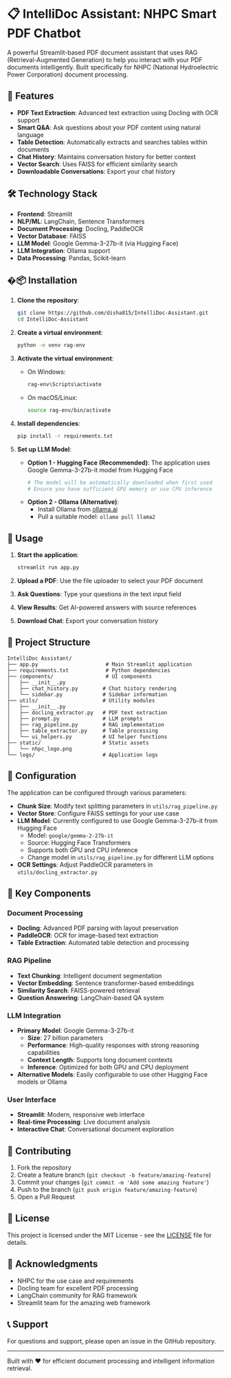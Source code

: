 # 📋 IntelliDoc Assistant: NHPC Smart PDF Chatbot

A powerful Streamlit-based PDF document assistant that uses RAG (Retrieval-Augmented Generation) to help you interact with your PDF documents intelligently. Built specifically for NHPC (National Hydroelectric Power Corporation) document processing.

## 🚀 Features

- **PDF Text Extraction**: Advanced text extraction using Docling with OCR support
- **Smart Q&A**: Ask questions about your PDF content using natural language
- **Table Detection**: Automatically extracts and searches tables within documents
- **Chat History**: Maintains conversation history for better context
- **Vector Search**: Uses FAISS for efficient similarity search
- **Downloadable Conversations**: Export your chat history

## 🛠️ Technology Stack

- **Frontend**: Streamlit
- **NLP/ML**: LangChain, Sentence Transformers
- **Document Processing**: Docling, PaddleOCR
- **Vector Database**: FAISS
- **LLM Model**: Google Gemma-3-27b-it (via Hugging Face)
- **LLM Integration**: Ollama support
- **Data Processing**: Pandas, Scikit-learn

## �📦 Installation

1. **Clone the repository**:

   ```bash
   git clone https://github.com/disha815/IntelliDoc-Assistant.git
   cd IntelliDoc-Assistant
   ```

2. **Create a virtual environment**:

   ```bash
   python -m venv rag-env
   ```

3. **Activate the virtual environment**:

   - On Windows:
     ```bash
     rag-env\Scripts\activate
     ```
   - On macOS/Linux:
     ```bash
     source rag-env/bin/activate
     ```

4. **Install dependencies**:

   ```bash
   pip install -r requirements.txt
   ```

5. **Set up LLM Model**:
   - **Option 1 - Hugging Face (Recommended)**: The application uses Google Gemma-3-27b-it model from Hugging Face
     ```bash
     # The model will be automatically downloaded when first used
     # Ensure you have sufficient GPU memory or use CPU inference
     ```
   - **Option 2 - Ollama (Alternative)**:
     - Install Ollama from [ollama.ai](https://ollama.ai)
     - Pull a suitable model: `ollama pull llama2`

## 🚀 Usage

1. **Start the application**:

   ```bash
   streamlit run app.py
   ```

2. **Upload a PDF**: Use the file uploader to select your PDF document

3. **Ask Questions**: Type your questions in the text input field

4. **View Results**: Get AI-powered answers with source references

5. **Download Chat**: Export your conversation history

## 📁 Project Structure

```
IntelliDoc Assistant/
├── app.py                      # Main Streamlit application
├── requirements.txt            # Python dependencies
├── components/                 # UI components
│   ├── __init__.py
│   ├── chat_history.py        # Chat history rendering
│   └── sidebar.py             # Sidebar information
├── utils/                     # Utility modules
│   ├── __init__.py
│   ├── docling_extractor.py   # PDF text extraction
│   ├── prompt.py              # LLM prompts
│   ├── rag_pipeline.py        # RAG implementation
│   ├── table_extractor.py     # Table processing
│   └── ui_helpers.py          # UI helper functions
├── static/                    # Static assets
│   └── nhpc_logo.png
└── logs/                      # Application logs
```

## 🔧 Configuration

The application can be configured through various parameters:

- **Chunk Size**: Modify text splitting parameters in `utils/rag_pipeline.py`
- **Vector Store**: Configure FAISS settings for your use case
- **LLM Model**: Currently configured to use Google Gemma-3-27b-it from Hugging Face
  - Model: `google/gemma-2-27b-it`
  - Source: Hugging Face Transformers
  - Supports both GPU and CPU inference
  - Change model in `utils/rag_pipeline.py` for different LLM options
- **OCR Settings**: Adjust PaddleOCR parameters in `utils/docling_extractor.py`

## 🧪 Key Components

### Document Processing

- **Docling**: Advanced PDF parsing with layout preservation
- **PaddleOCR**: OCR for image-based text extraction
- **Table Extraction**: Automated table detection and processing

### RAG Pipeline

- **Text Chunking**: Intelligent document segmentation
- **Vector Embedding**: Sentence transformer-based embeddings
- **Similarity Search**: FAISS-powered retrieval
- **Question Answering**: LangChain-based QA system

### LLM Integration

- **Primary Model**: Google Gemma-3-27b-it
  - **Size**: 27 billion parameters
  - **Performance**: High-quality responses with strong reasoning capabilities
  - **Context Length**: Supports long document contexts
  - **Inference**: Optimized for both GPU and CPU deployment
- **Alternative Models**: Easily configurable to use other Hugging Face models or Ollama

### User Interface

- **Streamlit**: Modern, responsive web interface
- **Real-time Processing**: Live document analysis
- **Interactive Chat**: Conversational document exploration

## 🤝 Contributing

1. Fork the repository
2. Create a feature branch (`git checkout -b feature/amazing-feature`)
3. Commit your changes (`git commit -m 'Add some amazing feature'`)
4. Push to the branch (`git push origin feature/amazing-feature`)
5. Open a Pull Request

## 📄 License

This project is licensed under the MIT License - see the [LICENSE](LICENSE) file for details.

## 🙏 Acknowledgments

- NHPC for the use case and requirements
- Docling team for excellent PDF processing
- LangChain community for RAG framework
- Streamlit team for the amazing web framework

## 📞 Support

For questions and support, please open an issue in the GitHub repository.

---

Built with ❤️ for efficient document processing and intelligent information retrieval.
